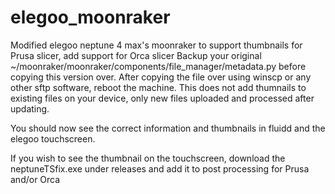 # elegoo_moonraker
Modified elegoo neptune 4 max's moonraker to support thumbnails for Prusa slicer, add support for Orca slicer
Backup your original ~/moonraker/moonraker/components/file_manager/metadata.py before copying this version over. After copying the file over using winscp or any other sftp software, reboot the machine.
This does not add thumnails to existing files on your device, only new files uploaded and processed after updating.

You should now see the correct information and thumbnails in fluidd and the elegoo touchscreen.

If you wish to see the thumbnail on the touchscreen, download the neptuneTSfix.exe under releases and add it to post processing for Prusa and/or Orca
